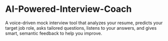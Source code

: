 # AI-Powered-Interview-Coach
A voice-driven mock interview tool that analyzes your resume, predicts your target job role, asks tailored questions, listens to your answers, and gives smart, semantic feedback to help you improve.
